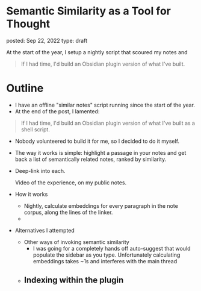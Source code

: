 Semantic Similarity as a Tool for Thought
===
posted: Sep 22, 2022
type: draft

At the start of the year, I setup a nightly script that scoured my notes and

> If I had time, I'd build an Obsidian plugin version of what I've built.


# Outline

- I have an offline "similar notes" script running since the start of the year.
- At the end of the post, I lamented:

> If I had time, I'd build an Obsidian plugin version of what I've built as a shell script.

- Nobody volunteered to build it for me, so I decided to do it myself.
- The way it works is simple: highlight a passage in your notes and get back a
  list of semantically related notes, ranked by similarity.
- Deep-link into each.

    Video of the experience, on my public notes.

- How it works
  - Nightly, calculate embeddings for every paragraph in the note corpus, along
    the lines of the linker.
  - 
- Alternatives I attempted
  - Other ways of invoking semantic similarity
    - I was going for a completely hands off auto-suggest that would
      populate the sidebar as you type. Unfortunately calculating embeddings takes
      ~1s and interferes with the main thread
  - Indexing within the plugin
    - 
